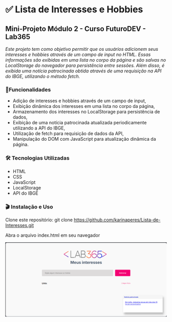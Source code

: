 # ✅ Lista de Interesses e Hobbies

## Mini-Projeto Módulo 2 - Curso FuturoDEV - Lab365

*Este projeto tem como objetivo permitir que os usuários adicionem seus interesses e hobbies através de um campo de input no HTML. Essas informações são exibidas em uma lista no corpo da página e são salvas no LocalStorage do navegador para persistência entre sessões. Além disso, é exibida uma notícia patrocinada obtida através de uma requisição na API do IBGE, utilizando o método fetch.*


### 🎯Funcionalidades

- Adição de interesses e hobbies através de um campo de input,
- Exibição dinâmica dos interesses em uma lista no corpo da página,
- Armazenamento dos interesses no LocalStorage para persistência de dados,
- Exibição de uma notícia patrocinada atualizada periodicamente utilizando a API do IBGE,
- Utilização de fetch para requisição de dados da API,
- Manipulação do DOM com JavaScript para atualização dinâmica da página.


### 🛠️ Tecnologias Utilizadas

- HTML
- CSS
- JavaScript
- LocalStorage
- API do IBGE


### 🎬 Instalação e Uso

Clone este repositório: git clone https://github.com/karinaperes/Lista-de-Interesses.git

Abra o arquivo index.html em seu navegador


![imagem](./assets/tela-lista-interesses.png)
